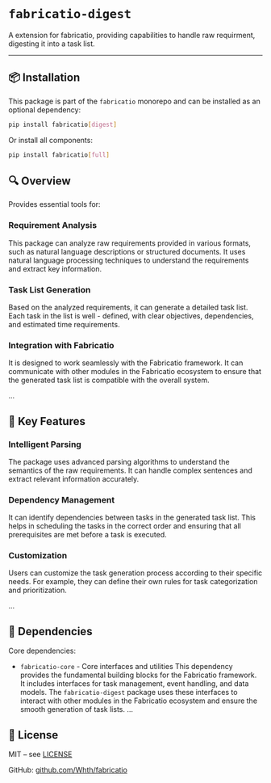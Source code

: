 # `fabricatio-digest`

A extension for fabricatio, providing capabilities to handle raw requirment, digesting it into a task list.

---

## 📦 Installation

This package is part of the `fabricatio` monorepo and can be installed as an optional dependency:

```bash
pip install fabricatio[digest]
```

Or install all components:

```bash
pip install fabricatio[full]
```

## 🔍 Overview

Provides essential tools for:

### Requirement Analysis
This package can analyze raw requirements provided in various formats, such as natural language descriptions or structured documents. It uses natural language processing techniques to understand the requirements and extract key information.

### Task List Generation
Based on the analyzed requirements, it can generate a detailed task list. Each task in the list is well - defined, with clear objectives, dependencies, and estimated time requirements.

### Integration with Fabricatio
It is designed to work seamlessly with the Fabricatio framework. It can communicate with other modules in the Fabricatio ecosystem to ensure that the generated task list is compatible with the overall system.

...



## 🧩 Key Features

### Intelligent Parsing
The package uses advanced parsing algorithms to understand the semantics of the raw requirements. It can handle complex sentences and extract relevant information accurately.

### Dependency Management
It can identify dependencies between tasks in the generated task list. This helps in scheduling the tasks in the correct order and ensuring that all prerequisites are met before a task is executed.

### Customization
Users can customize the task generation process according to their specific needs. For example, they can define their own rules for task categorization and prioritization.

...


## 🔗 Dependencies

Core dependencies:

- `fabricatio-core` - Core interfaces and utilities
This dependency provides the fundamental building blocks for the Fabricatio framework. It includes interfaces for task management, event handling, and data models. The `fabricatio-digest` package uses these interfaces to interact with other modules in the Fabricatio ecosystem and ensure the smooth generation of task lists.
  ...

## 📄 License

MIT – see [LICENSE](LICENSE)

GitHub: [github.com/Whth/fabricatio](https://github.com/Whth/fabricatio)